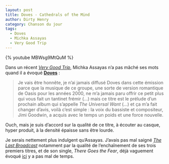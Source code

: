 ```yaml
---
layout: post
title: Doves - Cathedrals of the Mind
author: Dirty Henry
category: Chanson du jour
tags:
  - Doves
  - Michka Assayas
  - Very Good Trip
---
```


{% youtube MBWsg9MtQuM %}

Dans un récent [_Very Good Trip_][1], Michka Assayas n’a pas mâché ses mots
quand il a évoqué [**Doves**][3] :

> Je vais être honnête, je n’ai jamais diffusé Doves dans cette émission parce
> que la musique de ce groupe, une sorte de version romantique de Oasis pour les
> années 2000, ne m’a jamais paru offrir ce petit plus qui vous fait un tantinet
> frémir (...) mais ce titre est le prélude d’un prochain album qui s’appelle
> _The Universal Want_ (...) et ça m’a fait changer d’avis, voilà c’est simple :
> la voix du bassiste et compositeur, Jimi Goodwin, a acquis avec le temps un
> poids et une force nouvelle.

Ouch, mais je suis d’accord sur la qualité de ce titre, à écouter au casque,
hyper produit, à la densité épaisse sans être lourde.

Je serais nettement plus indulgent qu’Assayas. J’avais pas mal saigné [_The Last
Broadcast_][2] notamment par la qualité de l’enchaînement de ses trois premiers
titres, et de son single, _There Goes the Fear_, déjà vaguement évoqué [ici][i1]
y a pas mal de temps.

[1]:
  https://www.franceinter.fr/emissions/very-good-trip/very-good-trip-08-septembre-2020
[2]: https://open.spotify.com/album/4HihJAJjF6hSVoh318zLu9
[3]: https://dovesofficial.com
[i1]: https://www.deadrooster.org/500-nicolas-et-max/
